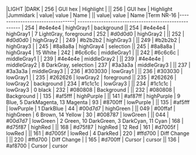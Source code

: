 [](https://github.com/jcherven/jummidark.vim)

|LIGHT                                           |DARK
| 256  | GUI hex   | Highlight    |              || 256  | GUI hex   | Highlight    |Jummidark
| value| value     | Name         |              || value| value     | Name         |Term NR-16
|---------------------------------| -----------------------------------------------------
|  254 | #e4e4e4   | highGray1    | background   ||  254 | #e4e4e4   | highGray1    | 7 LightGray, foreground
|  252 | #d0d0d0   | highGray2    |              ||  252 | #d0d0d0   | highGray2    |
|  249 | #b2b2b2   | highGray3    |              ||  249 | #b2b2b2   | highGray3    |
|  245 | #8a8a8a   | highGray4    | selection    ||  245 | #8a8a8a   | highGray4    | 15 White
|  242 | #6c6c6c   | middleGray1  |              ||  242 | #6c6c6c   | middleGray1  |
|  239 | #4e4e4e   | middleGray2  |              ||  239 | #4e4e4e   | middleGray2  | 8 DarkGray, selection
|  237 | #3a3a3a   | middleGray3  |              ||  237 | #3a3a3a   | middleGray3  |
|  236 | #303030   | lowGray1     |              ||  236 | #303030   | lowGray1     |
|  235 | #262626   | lowGray2     | foreground   ||  235 | #262626   | lowGray2     | background
|  234 | #1c1c1c   | lowGray3     |              ||  234 | #1c1c1c   | lowGray3     | 0 black
|  232 | #080808   | Background   |              ||  232 | #080808   | Background   |
|  135 | #af5fff   | highPurple   |              ||  141 | #af87ff   | highPurple   | 9 Blue, 5 DarkMagenta, 13 Magenta
|   93 | #8700ff   | lowPurple    |              ||  135 | #af5fff   | lowPurple    | 1 DarkBlue
|   44 | #00d7d7   | highGreen    |              ||  049 | #00ffaf   | highGreen    | 6 Brown, 14 Yellow
|   30 | #008787   | lowGreen     |              ||  044 | #00d7d7   | lowGreen     | 2 Green, 10 DarkGreen, 3 DarkCyan, 11 Cyan
|  168 | #d75f87   | highRed      |              ||  168 | #d75f87   | highRed      | 12 Red
|  161 | #d7005f   | lowRed       |              ||  161 | #d7005f   | lowRed       | 4 DarkRed
|  220 | #ffd700   | Diff Change  |              ||  220 | #ffd700   | Diff Change  |
|  165 | #d700ff   | Cursor       | cursor       ||  136 | #af8700   | Cursor       | cursor
